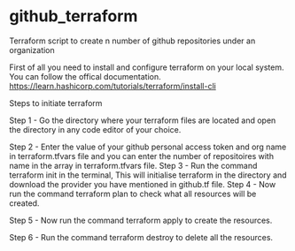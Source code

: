 # github_terraform
Terraform script to create n number of github repositories under an organization

First of all you need to install and configure terraform on your local system.
You can follow the offical documentation.
https://learn.hashicorp.com/tutorials/terraform/install-cli

Steps to initiate terraform

Step 1 - Go the directory where your terraform files are located and open the directory in any code editor of your choice.

Step 2 - Enter the value of your github personal access token and org name in terraform.tfvars file and you can enter the number of repositoires with name in the            array in terraform.tfvars file.
Step 3 - Run the command terraform init in the terminal, This will initialise terraform in the directory and download the provider you have mentioned in github.tf            file.
Step 4 - Now run the command terraform plan to check what all resources will be created.

Step 5 - Now run the command terraform apply to create the resources.

Step 6 - Run the command terraform destroy to delete all the resources.


